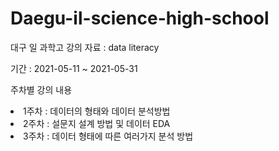 # Daegu-il-science-high-school
대구 일 과학고 강의 자료 : data literacy

<p>
  기간 : 2021-05-11 ~ 2021-05-31
  </p>
 
 
<p>
  주차별 강의 내용
  </p>
  
  <li> 1주차 : 데이터의 형태와 데이터 분석방법 </li>
  
  <li> 2주차 : 설문지 설계 방법 및 데이터 EDA </li>
  
  <li> 3주차 : 데이터 형태에 따른 여러가지 분석 방법 </li>
  
  
